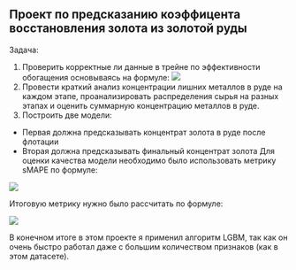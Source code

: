 ## Проект по предсказанию коэффицента восстановления золота из золотой руды

Задача:
1) Проверить корректные ли данные в трейне по эффективности обогащения основываясь на формуле:
<img src="https://pictures.s3.yandex.net/resources/Recovery_1576238822.jpg"></img>
2) Провести краткий анализ концентрации лишних металлов в руде на каждом этапе, проанализировать распределения сырья на разных этапах и оценить суммарную концентрацию металлов в руде.
3) Построить две модели:
  - Первая должна предсказывать концентрат золота в руде после флотации
  - Вторая должна предсказывать финальный концентрат золота
  Для оценки качества модели необходимо было использовать метрику sMAPE по формуле:
  
<img src="https://pictures.s3.yandex.net/resources/smape_1576238825.jpg"></img>

Итоговую метрику нужно было рассчитать по формуле:

<img src="https://pictures.s3.yandex.net/resources/_smape_1576238814.jpg"></img>

В конечном итоге в этом проекте я применил алгоритм LGBM, так как он очень быстро работал даже с большим количеством признаков (как в этом датасете).
